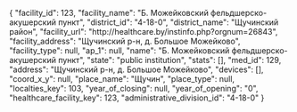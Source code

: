 {
    "facility_id": 123,
    "facility_name": "Б. Можейковский фельдшерско-акушерский пункт",
    "district_id": "4-18-0",
    "district_name": "Щучинский район",
    "facility_url": "http:\/\/healthcare.by\/instinfo.php?orgnum=26843",
    "facility_address": "Щучинский р-н, д. Большое Можейково",
    "facility_type": null,
    "ap_1": null,
    "name": "Б. Можейковский фельдшерско-акушерский пункт",
    "state": "public institution",
    "stats": [],
    "med_id": 129,
    "address": "Щучинский р-н, д. Большое Можейково",
    "devices": [],
    "coord_x_y": null,
    "place_name": "Щучин",
    "place_type": null,
    "localties_key": 103,
    "year_of_closing": null,
    "year_of_opening": "0",
    "healthcare_facility_key": 123,
    "administrative_division_id": "4-18-0"
}
